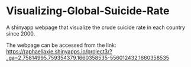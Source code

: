 # Visualizing-Global-Suicide-Rate
A shinyapp webpage that visualize the crude suicide rate in each country since 2000.

The webpage can be accessed from the link:
https://raphaellaxie.shinyapps.io/project3/?_ga=2.75814995.759354379.1660358535-556012432.1660358535

